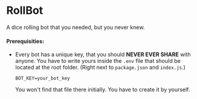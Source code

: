 # RollBot

A dice rolling bot that you needed, but you never knew.

#### Prerequisities:
  - Every bot has a unique key, that you should **NEVER EVER SHARE** with anyone. You have to write yours inside the ``.env`` file that should be located at the root folder. (Right next to ``package.json`` and ``index.js``.) 
    ```
    BOT_KEY=your_bot_key
    ```
    You won't find that file there initially. You have to create it by yourself.
    